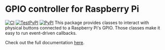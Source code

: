 # GPIO controller for Raspberry Pi

[![CI](https://github.com/2franix/rpi-controls/actions/workflows/python-package.yml/badge.svg)](https://github.com/2franix/rpi-controls/actions/workflows/python-package.yml)
[![TestPyPI](https://github.com/2franix/rpi-controls/actions/workflows/python-publish-testpypi.yml/badge.svg)](https://github.com/2franix/rpi-controls/actions/workflows/python-publish-testpypi.yml)
[![PyPI](https://github.com/2franix/rpi-controls/actions/workflows/python-publish-pypi.yml/badge.svg)](https://github.com/2franix/rpi-controls/actions/workflows/python-publish-pypi.yml)
This package provides classes to interact with physical buttons connected to a Raspberry Pi's GPIO. Those classes make it easy to run event-driven callbacks.

Check out the full documentation [here](https://rpi-controls.readthedocs.io).
